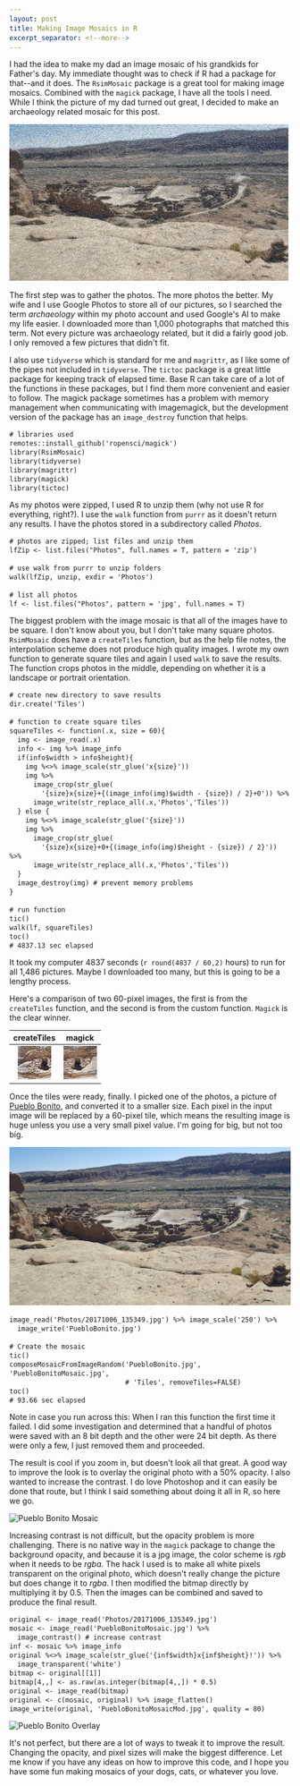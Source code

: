 ```yaml
---
layout: post
title: Making Image Mosaics in R
excerpt_separator: <!--more-->
---
```


I had the idea to make my dad an image mosaic of his grandkids for Father's day. My immediate thought was to check if R had a package for that--and it does. The `RsimMosaic` package is a great tool for making image mosaics. Combined with the `magick` package, I have all the tools I need. While I think the picture of my dad turned out great, I decided to make an archaeology related mosaic for this post.

![Mosaic Small](../images/PuebloBonitoMosaicSmall.jpg)
<!--more-->

The first step was to gather the photos. The more photos the better. My wife and I use Google Photos to store all of our pictures, so I searched the term *archaeology* within my photo account and used Google's AI to make my life easier. I downloaded more than 1,000 photographs that matched this term. Not every picture was archaeology related, but it did a fairly good job. I only removed a few pictures that didn't fit.

I also use `tidyverse` which is standard for me and `magrittr`, as I like some of the pipes not included in `tidyverse`. The `tictoc` package is a great little package for keeping track of elapsed time. Base R can take care of a lot of the functions in these packages, but I find them more convenient and easier to follow. The magick package sometimes has a problem with memory management when communicating with imagemagick, but the development version of the package has an `image_destroy` function that helps.

```
# libraries used
remotes::install_github('ropensci/magick')
library(RsimMosaic)
library(tidyverse)
library(magrittr)
library(magick)
library(tictoc)
```

As my photos were zipped, I used R to unzip them (why not use R for everything, right?). I use the `walk` function from `purrr` as it doesn't return any results. I have the photos stored in a subdirectory called *Photos*.

```
# photos are zipped; list files and unzip them
lfZip <- list.files("Photos", full.names = T, pattern = 'zip')

# use walk from purrr to unzip folders
walk(lfZip, unzip, exdir = 'Photos')

# list all photos
lf <- list.files("Photos", pattern = 'jpg', full.names = T)
```

The biggest problem with the image mosaic is that all of the images have to be square. I don't know about you, but I don't take many square photos. `RsimMosaic` does have a `createTiles` function, but as the help file notes, the interpolation scheme does not produce high quality images. I wrote my own function to generate square tiles and again I used `walk` to save the results. The function crops photos in the middle, depending on whether it is a landscape or portrait orientation.

```
# create new directory to save results
dir.create('Tiles')

# function to create square tiles
squareTiles <- function(.x, size = 60){
  img <- image_read(.x)
  info <- img %>% image_info
  if(info$width > info$height){
    img %<>% image_scale(str_glue('x{size}'))
    img %>%
      image_crop(str_glue(
        '{size}x{size}+{(image_info(img)$width - {size}) / 2}+0')) %>%
      image_write(str_replace_all(.x,'Photos','Tiles'))
  } else {
    img %<>% image_scale(str_glue('{size}'))
    img %>%
      image_crop(str_glue(
        '{size}x{size}+0+{(image_info(img)$height - {size}) / 2}')) %>%
      image_write(str_replace_all(.x,'Photos','Tiles'))
  }
  image_destroy(img) # prevent memory problems
}

# run function
tic()
walk(lf, squareTiles)
toc()
# 4837.13 sec elapsed
```

It took my computer 4837 seconds (`r round(4837 / 60,2)` hours) to run for all 1,486 pictures. Maybe I downloaded too many, but this is going to be a lengthy process.

Here's a comparison of two 60-pixel images, the first is from the `createTiles` function, and the second is from the custom function. `Magick` is the clear winner.

createTiles            |  magick
:-------------------------:|:-------------------------:
![createTiles](images/createTiles.jpg)  |  ![customMagick](images/magick.jpg)

Once the tiles were ready, finally. I picked one of the photos, a picture of [Pueblo Bonito](https://en.wikipedia.org/wiki/Pueblo_Bonito), and converted it to a smaller size. Each pixel in the input image will be replaced by a 60-pixel tile, which means the resulting image is huge unless you use a very small pixel value. I'm going for big, but not too big.

![Pueblo Bonito](images/PuebloBonitoOriginal.jpg)

```
image_read('Photos/20171006_135349.jpg') %>% image_scale('250') %>%
  image_write('PuebloBonito.jpg')

# Create the mosaic
tic()
composeMosaicFromImageRandom('PuebloBonito.jpg', 'PuebloBonitoMosaic.jpg',
                             # 'Tiles', removeTiles=FALSE)
toc()
# 93.66 sec elapsed
```

Note in case you run across this: When I ran this function the first time it failed. I did some investigation and determined that a handful of photos were saved with an 8 bit depth and the other were 24 bit depth. As there were only a few, I just removed them and proceeded.

The result is cool if you zoom in, but doesn't look all that great. A good way to improve the look is to overlay the original photo with a 50% opacity. I also wanted to increase the contrast. I do love Photoshop and it can easily be done that route, but I think I said something about doing it all in R, so here we go.

![Pueblo Bonito Mosaic](images/PuebloBonitoMosaic.jpg)

Increasing contrast is not difficult, but the opacity problem is more challenging. There is no native way in the `magick` package to change the background opacity, and because it is a jpg image, the color scheme is *rgb* when it needs to be *rgba*. The hack I used is to make all white pixels transparent on the original photo, which doesn't really change the picture but does change it to *rgba*. I then modified the bitmap directly by multiplying it by 0.5. Then the images can be combined and saved to produce the final result.

```
original <- image_read('Photos/20171006_135349.jpg')
mosaic <- image_read('PuebloBonitoMosaic.jpg') %>%
  image_contrast() # increase contrast
inf <- mosaic %>% image_info
original %<>% image_scale(str_glue('{inf$width}x{inf$height}!')) %>%
  image_transparent('white')
bitmap <- original[[1]]
bitmap[4,,] <- as.raw(as.integer(bitmap[4,,]) * 0.5)
original <- image_read(bitmap)
original <- c(mosaic, original) %>% image_flatten()
image_write(original, 'PuebloBonitoMosaicMod.jpg', quality = 80)
```

![Pueblo Bonito Overlay](images/PuebloBonitoMosaicMod.jpg)

It's not perfect, but there are a lot of ways to tweak it to improve the result. Changing the opacity, and pixel sizes will make the biggest difference. Let me know if you have any ideas on how to improve this code, and I hope you have some fun making mosaics of your dogs, cats, or whatever you love.
